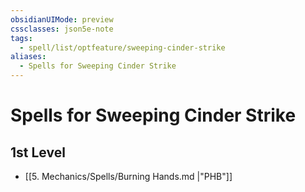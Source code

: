 ```yaml
---
obsidianUIMode: preview
cssclasses: json5e-note
tags:
  - spell/list/optfeature/sweeping-cinder-strike
aliases:
  - Spells for Sweeping Cinder Strike
---
```

# Spells for Sweeping Cinder Strike

## 1st Level

- [[5. Mechanics/Spells/Burning Hands.md \|"PHB"]]
